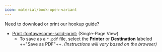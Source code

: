 ```yaml
---
icon: material/book-open-variant
---
```


Need to download or print our hookup guide?

* [Print :fontawesome-solid-print:](../single_page) (Single-Page View)
    * To save as a `*.pdf` file, select the **Printer** or **Destination** labeled ++"Save as PDF"++. *(Instructions will vary based on the browser)*
<!-- * [Download :fontawesome-regular-file-pdf:](../hookup_guide.pdf) *(Beta - demonstration only)* -->
